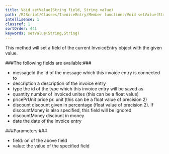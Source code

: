 ```yaml
---
title: Void setValue(String field, String value)
path: /EJScript/Classes/InvoiceEntry/Member functions/Void setValue(String field, String value)
intellisense: 1
classref: 1
sortOrder: 441
keywords: setValue(String,String)
---
```



This method will set a field of the current InvoiceEntry object with the given value.




###The following fields are available:###


 - messageId the id of the message which this invoice entry is connected to
 - description a description of the invoice entry
 - type the id of the type which this invoice entry will be saved as
 - quantity number of invoiced unites (this can be a float value)
 - pricePrUnit price pr. unit (this can be a float value of precision 2)
 - discount discount given in percentage (float value of precision 2). If discountMoney is also specified, this field will be ignored
 - discountMoney discount in money
 - date the date of the invoice entry




###Parameters:###


 - field: on of the above field
 - value: the value of the specified field


